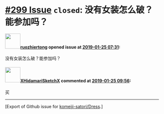 # [\#299 Issue](https://github.com/komeiji-satori/Dress/issues/299) `closed`: 没有女装怎么破？能参加吗？

#### <img src="https://avatars.githubusercontent.com/u/24388007?v=4" width="50">[ruozhiertong](https://github.com/ruozhiertong) opened issue at [2019-01-25 07:31](https://github.com/komeiji-satori/Dress/issues/299):

没有女装怎么破？能参加吗？

#### <img src="https://avatars.githubusercontent.com/u/8938317?u=a6af6ffa81a40c2bcaf7880c2b4573b6052a1336&v=4" width="50">[XHidamariSketchX](https://github.com/XHidamariSketchX) commented at [2019-01-25 09:56](https://github.com/komeiji-satori/Dress/issues/299#issuecomment-457518906):

买


-------------------------------------------------------------------------------



[Export of Github issue for [komeiji-satori/Dress](https://github.com/komeiji-satori/Dress).]
